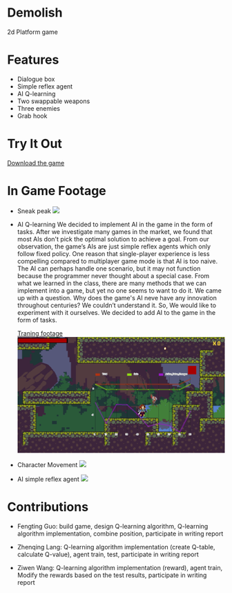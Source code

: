 # Demolish
2d Platform game

# Features
- Dialogue box
- Simple reflex agent
- AI Q-learning
- Two swappable weapons
- Three enemies
- Grab hook

# Try It Out
[Download the game](https://github.com/TrueFengTingGuo/Demolish/releases/tag/v1.0.0)


# In Game Footage
- Sneak peak
![](https://github.com/TrueFengTingGuo/Demolish/blob/main/Game%20Demo/game%20demo_3.gif)
- AI Q-learning
  We decided to implement AI in the game in the form of tasks.
After we investigate many games in the market, we found that most AIs don't pick the
optimal solution to achieve a goal. From our observation, the game’s AIs are just simple
reflex agents which only follow fixed policy. One reason that single-player experience is less
compelling compared to multiplayer game mode is that AI is too naive. The AI can perhaps
handle one scenario, but it may not function because the programmer never thought about a
special case. From what we learned in the class, there are many methods that we can
implement into a game, but yet no one seems to want to do it. We came up with a question.
Why does the game's AI neve have any innovation throughout centuries? We couldn’t
understand it. So, We would like to experiment with it ourselves. We decided to add AI to the
game in the form of tasks.

  [Traning footage](https://www.youtube.com/watch?v=0vdAtCa4nFg)
  ![](https://github.com/TrueFengTingGuo/Demolish/blob/main/Game%20Demo/game%20demo_4.gif)
- Character Movement
![](https://github.com/TrueFengTingGuo/Demolish/blob/main/Game%20Demo/Game_demo.gif)
- AI simple reflex agent
![](https://github.com/TrueFengTingGuo/Demolish/blob/main/Game%20Demo/game%20demo_5.gif)

# Contributions 

- Fengting Guo:  build game, design Q-learning algorithm, Q-learning algorithm implementation, combine position, participate in writing report

- Zhenqing Lang:  Q-learning algorithm implementation (create Q-table, calculate Q-value), agent train, test, participate in writing report

- Ziwen Wang:  Q-learning algorithm implementation (reward), agent train,  Modify the rewards based on the test results, participate in writing report
